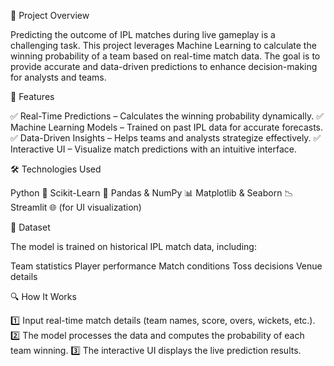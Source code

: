 📌 Project Overview

Predicting the outcome of IPL matches during live gameplay is a challenging task. This project leverages Machine Learning to calculate the winning probability of a team based on real-time match data. The goal is to provide accurate and data-driven predictions to enhance decision-making for analysts and teams.

🚀 Features

✅ Real-Time Predictions – Calculates the winning probability dynamically.
✅ Machine Learning Models – Trained on past IPL data for accurate forecasts.
✅ Data-Driven Insights – Helps teams and analysts strategize effectively.
✅ Interactive UI – Visualize match predictions with an intuitive interface.

🛠️ Technologies Used

Python 🐍
Scikit-Learn 🤖
Pandas & NumPy 📊
Matplotlib & Seaborn 📉
Streamlit 🌐 (for UI visualization)

📂 Dataset

The model is trained on historical IPL match data, including:

Team statistics
Player performance
Match conditions
Toss decisions
Venue details

🔍 How It Works

1️⃣ Input real-time match details (team names, score, overs, wickets, etc.).
2️⃣ The model processes the data and computes the probability of each team winning.
3️⃣ The interactive UI displays the live prediction results.
